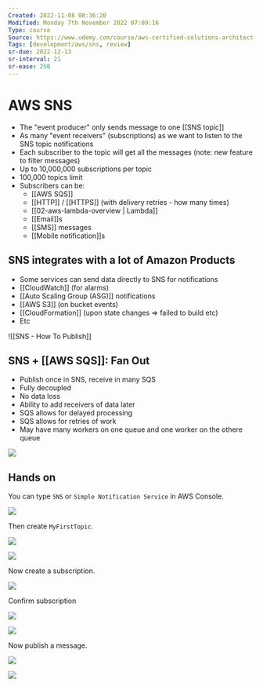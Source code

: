 ```yaml
---
Created: 2022-11-08 08:36:20
Modified: Monday 7th November 2022 07:09:16
Type: course
Source: https://www.udemy.com/course/aws-certified-solutions-architect-associate-saa-c01/?xref=E0Aed11STH4LPUQvCz0GJFABTmM=
Tags: [development/aws/sns, review]
sr-due: 2022-12-13
sr-interval: 21
sr-ease: 250
---
```


# AWS SNS

- The "event producer" only sends message to one [[SNS topic]]
- As many "event receivers" (subscriptions) as we want to listen to the SNS topic notifications
- Each subscriber to the topic will get all the messages (note: new feature to filter messages)
- Up to 10,000,000 subscriptions per topic
- 100,000 topics limit
- Subscribers can be:
    - [[AWS SQS]]
    - [[HTTP]] / [[HTTPS]] (with delivery retries - how many times)
    - [[02-aws-lambda-overview | Lambda]]
    - [[Email]]s
    - [[SMS]] messages
    - [[Mobile notification]]s

## SNS integrates with a lot of Amazon Products

- Some services can send data directly to SNS for notifications
- [[CloudWatch]] (for alarms)
- [[Auto Scaling Group (ASG)]] notifications
- [[AWS S3]] (on bucket events)
- [[CloudFormation]] (upon state changes => failed to build etc)
- Etc

![[SNS - How To Publish]]



## SNS + [[AWS SQS]]: Fan Out

- Publish once in SNS, receive in many SQS
- Fully decoupled
- No data loss
- Ability to add receivers of data later
- SQS allows for delayed processing
- SQS allows for retries of work
- May have many workers on one queue and one worker on the othere queue

![](2019-12-31-10-29-31.png)

## Hands on

You can type `SNS` or `Simple Notification Service` in AWS Console.

![](2019-12-31-10-31-17.png)

Then create `MyFirstTopic`.

![](2019-12-31-10-32-30.png)

![](2019-12-31-10-32-53.png)

Now create a subscription.

![](2019-12-31-10-34-05.png)

Confirm subscription

![](2019-12-31-10-34-48.png)

![](2019-12-31-10-35-17.png)

Now publish a message.

![](2019-12-31-10-36-10.png)

![](2019-12-31-10-36-38.png)